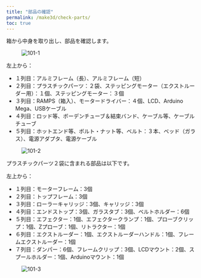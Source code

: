 ```yaml
---
title: "部品の確認"
permalink: /make3d/check-parts/
toc: true
---
```

箱から中身を取り出し、部品を確認します。

<figure>
  <img src="{{ '/assets/images/make3d/101/101-1.webp' | relative_url }}" alt="101-1">
</figure>

左上から：

- １列目：アルミフレーム（長）、アルミフレーム（短）
- ２列目：プラスチックパーツ：２袋、ステッピングモーター（エクストルーダー用）：１個、ステッピングモーター：３個
- ３列目：RAMPS（箱入）、モータードライバー：４個、LCD、Arduino Mega、USBケーブル
- ４列目：ロッド等、ボーデンチューブ＆結束バンド、ケーブル等、ケーブルチューブ
- ５列目：ホットエンド等、ボルト・ナット等、ベルト：３本、ベッド（ガラス）、電源アダプタ、電源ケーブル

<figure>
  <img src="{{ '/assets/images/make3d/101/101-2.png' | relative_url }}" alt="101-2">
</figure>

プラスチックパーツ２袋に含まれる部品は以下です。

左上から：

- １列目：モーターフレーム：3個
- ２列目：トップフレーム：3個
- ３列目：ローラーキャリッジ：3個、キャリッジ：3個
- ４列目：エンドストップ：3個、ガラスタブ：3個、ベルトホルダー：6個
- ５列目：エフェクター：1個、エフェクタークランプ：1個、プローブクリップ：1個、Zプローブ：1個、リトラクター：1個
- ６列目：エクストルーダー：1個、エクストルーダーハンドル：1個、フレームエクストルーダー：1個
- ７列目：ダンパー：6個、フレームクリップ：3個、LCDマウント：2個、スプールホルダー：1個、Arduinoマウント：1個

<figure>
  <img src="{{ '/assets/images/make3d/101/101-3.png' | relative_url }}" alt="101-3">
</figure>
